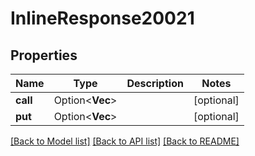 # InlineResponse20021

## Properties

Name | Type | Description | Notes
------------ | ------------- | ------------- | -------------
**call** | Option<**Vec<String>**> |  | [optional]
**put** | Option<**Vec<String>**> |  | [optional]

[[Back to Model list]](../README.md#documentation-for-models) [[Back to API list]](../README.md#documentation-for-api-endpoints) [[Back to README]](../README.md)



